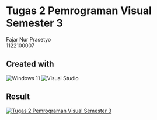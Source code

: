 # Tugas 2 Pemrograman Visual Semester 3
Fajar Nur Prasetyo<br />1122100007
## Created with
![Windows 11](https://img.shields.io/badge/Windows%2011-%230079d5.svg?style=for-the-badge&logo=Windows%2011&logoColor=white)
![Visual Studio](https://img.shields.io/badge/Visual%20Studio-5C2D91.svg?style=for-the-badge&logo=visual-studio&logoColor=white)
## Result
[![Tugas 2 Pemrograman Visual Semester 3](https://img.youtube.com/vi/rkIbJlfls5k/0.jpg)](https://www.youtube.com/watch?v=rkIbJlfls5k)
